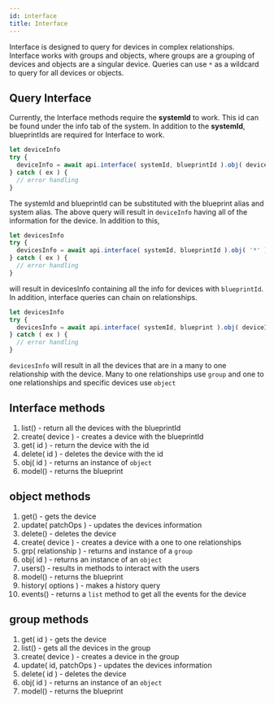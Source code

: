 ```yaml
---
id: interface
title: Interface
---
```


Interface is designed to query for devices in complex relationships. Interface works with groups and objects, where groups are a grouping of devices and objects are a singular device. Queries can use `*` as a wildcard to query for all devices or objects.

## Query Interface

Currently, the Interface methods require the **systemId** to work. This id can be found under the info tab of the system. In addition to the **systemId**, blueprintIds are required for Interface to work.

```javascript
let deviceInfo
try {
  deviceInfo = await api.interface( systemId, blueprintId ).obj( deviceId ).get()
} catch ( ex ) {
  // error handling
}
```

The systemId and blueprintId can be substituted with the blueprint alias and system alias. The above query will result in `deviceInfo` having all of the information for the device. In addition to this, 

```javascript
let devicesInfo
try {
  devicesInfo = await api.interface( systemId, blueprintId ).obj( '*' ).get()
} catch ( ex ) {
  // error handling
}
```

will result in devicesInfo containing all the info for devices with `blueprintId`. In addition, interface queries can chain on relationships.

```javascript
let devicesInfo
try {
  devicesInfo = await api.interface( systemId, blueprint ).obj( deviceId ).grp( relationshipAttributeName ).list()
} catch ( ex ) {
  // error handling
}
```

`devicesInfo` will result in all the devices that are in a many to one relationship with the device. Many to one relationships use `group` and one to one relationships and specific devices use `object`

## Interface methods

1. list() - return all the devices with the blueprintId 
2. create( device ) - creates a device with the blueprintId
3. get( id ) - return the device with the id
4. delete( id ) - deletes the device with the id
5. obj( id ) - returns an instance of `object`
6. model() - returns the blueprint

## object methods

1. get() - gets the device
2. update( patchOps ) - updates the devices information
3. delete() - deletes the device
4. create( device ) - creates a device with a one to one relationships
5. grp( relationship ) - returns and instance of a `group`
6. obj( id ) - returns an instance of an `object`
7. users() - results in methods to interact with the users
8. model() - returns the blueprint
9. history( options ) - makes a history query
10. events() - returns a `list` method to get all the events for the device

## group methods

1. get( id ) - gets the device
2. list() - gets all the devices in the group
3. create( device ) - creates a device in the group
4. update( id, patchOps ) - updates the devices information 
5. delete( id ) - deletes the device
6. obj( id ) - returns an instance of an `object` 
7. model() - returns the blueprint
